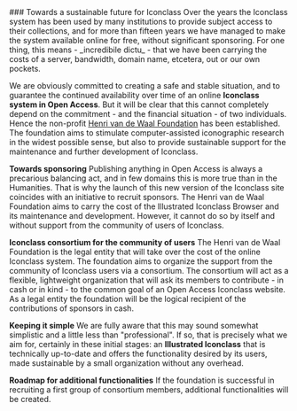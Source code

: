 <a name="sponsors"/>
### Towards a sustainable future for Iconclass
Over the years the Iconclass system has been used by many institutions to provide subject access to their collections, and for more than fifteen years we have managed to make the system available online for free, without significant sponsoring.
For one thing, this means - _incredibile dictu_ - that we have been carrying the costs of a server, bandwidth, domain name, etcetera, out or our own pockets.

We are obviously committed to creating a safe and stable situation, and to guarantee the continued availability over time of an online __Iconclass system in Open Access__. But it will be clear that this cannot completely depend on the commitment - and the financial situation - of two individuals.
Hence the non-profit <a href="https://henrivandewaalfoundation.org" target="read">Henri van de Waal Foundation</a> has been established. The foundation aims to stimulate computer-assisted iconographic research in the widest possible sense, but also to provide sustainable support for the maintenance and further development of Iconclass.

__Towards sponsoring__
Publishing anything in Open Access is always a precarious balancing act, and in few domains this is more true than in the Humanities. That is why the launch of this new version of the Iconclass site coincides with an initiative to recruit sponsors.
The Henri van de Waal Foundation aims to carry the cost of the Illustrated Iconclass Browser and its maintenance and development.
However, it cannot do so by itself and without support from the community of users of Iconclass.

__Iconclass consortium for the community of users__
The Henri van de Waal Foundation is the legal entity that will take over the cost of the online Iconclass system. The foundation aims to organize the support from the community of Iconclass users via a consortium. The consortium will act as a flexible, lightweight organization that will ask its members to contribute - in cash or in kind - to the common goal of an Open Access Iconclass website. As a legal entity the foundation will be the logical recipient of the contributions of sponsors in cash.

__Keeping it simple__
We are fully aware that this may sound somewhat simplistic and a little less than "professional". If so, that is precisely what we aim for, certainly in these initial stages: an __Illustrated Iconclass__ that is technically up-to-date and offers the functionality desired by its users, made sustainable by a small organization without any overhead.

__Roadmap for additional functionalities__
If the foundation is successful in recruiting a first group of consortium members, additional functionalities will be created.